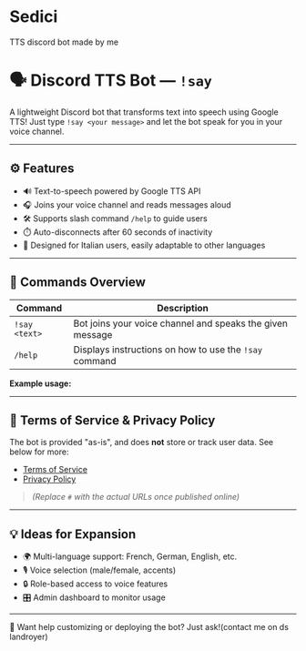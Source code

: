 # Sedici
TTS discord bot made by me
# 🗣️ Discord TTS Bot — `!say`

A lightweight Discord bot that transforms text into speech using Google TTS! Just type `!say <your message>` and let the bot speak for you in your voice channel.

---

## ⚙️ Features

- 🔊 Text-to-speech powered by Google TTS API  
- 🎧 Joins your voice channel and reads messages aloud  
- 🛠️ Supports slash command `/help` to guide users  
- ⏱️ Auto-disconnects after 60 seconds of inactivity  
- 🧠 Designed for Italian users, easily adaptable to other languages  

---

## 🚀 Commands Overview

| Command        | Description                                                                 |
|----------------|-----------------------------------------------------------------------------|
| `!say <text>`  | Bot joins your voice channel and speaks the given message                   |
| `/help`        | Displays instructions on how to use the `!say` command                      |

**Example usage:**


---

## 📜 Terms of Service & Privacy Policy

The bot is provided "as-is", and does **not** store or track user data. See below for more:

- [Terms of Service](./terms.md)  
- [Privacy Policy](./privacy.md)

> *(Replace `#` with the actual URLs once published online)*

---

## 💡 Ideas for Expansion

- 🌍 Multi-language support: French, German, English, etc.  
- 🎙️ Voice selection (male/female, accents)  
- 🔒 Role-based access to voice features  
- 🎛️ Admin dashboard to monitor usage  

---

🎉 Want help customizing or deploying the bot? Just ask!(contact me on ds landroyer)

